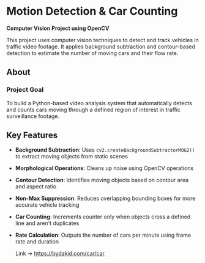 # Motion Detection & Car Counting  
**Computer Vision Project using OpenCV**  

This project uses computer vision techniques to detect and track vehicles in traffic video footage. It applies background subtraction and contour-based detection to estimate the number of moving cars and their flow rate.

## About

### Project Goal  
To build a Python-based video analysis system that automatically detects and counts cars moving through a defined region of interest in traffic surveillance footage.

## Key Features  
- **Background Subtraction**: Uses `cv2.createBackgroundSubtractorMOG2()` to extract moving objects from static scenes  
- **Morphological Operations**: Cleans up noise using OpenCV operations  
- **Contour Detection**: Identifies moving objects based on contour area and aspect ratio  
- **Non-Max Suppression**: Reduces overlapping bounding boxes for more accurate vehicle tracking  
- **Car Counting**: Increments counter only when objects cross a defined line and aren't duplicates  
- **Rate Calculation**: Outputs the number of cars per minute using frame rate and duration

  Link -> https://bydakid.com/car/car
